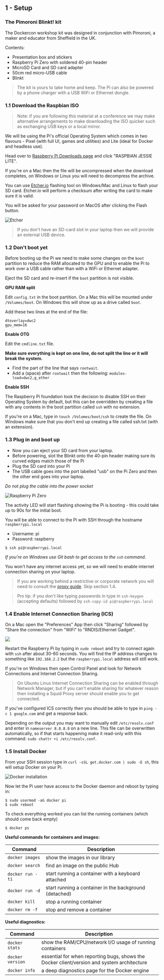## 1 - Setup

### The Pimoroni Blinkt! kit

The Dockercon workshop kit was designed in conjunction with Pimoroni, a maker and educator from Sheffield in the UK.

Contents:

* Presentation box and stickers
* Raspberry Pi Zero with soldered 40-pin header
* MicroSD Card and SD card adapter
* 50cm red micro-USB cable
* Blinkt

> The kit is yours to take home and keep. The Pi can also be powered by a phone charger with a USB WiFi or Ethernet dongle.

### 1.1 Download the Raspbian ISO

> Note: if you are following this material at a conference we may make alternative arrangements to make downloading the ISO quicker such as exchanging USB keys or a local mirror.

We will be using the Pi's official Operating System which comes in two flavours - Pixel (with full UI, games and utilities) and Lite (ideal for Docker and headless use).

Head over to [Raspberry Pi Downloads page](https://www.raspberrypi.org/downloads/raspbian/) and click "RASPBIAN JESSIE LITE".

If you're on a Mac then the file will be uncompressed when the download completes, on Windows or Linux you will need to decompress the archive.

You can use [Etcher.io](https://etcher.io) flashing tool on Windows/Mac and Linux to flash your SD card. Etcher.io will perform a checksum after writing the card to make sure it is valid.

You will be asked for your password on MacOS after clicking the Flash button. 

![Etcher](https://pbs.twimg.com/media/C29Ex0WXUAERiXw.jpg)

> If you don't have an SD-card slot in your laptop then we will provide an external USB device.

### 1.2 Don't boot yet

Before booting up the Pi we need to make some changes on the `boot` partition to reduce the RAM allocated to the GPU and to enable the Pi to work over a USB cable rather than with a WiFi or Ethernet adapter.

Eject the SD card and re-insert if the `boot` partition is not visible.

**GPU RAM split**

Edit `config.txt` in the boot partition. On a Mac this will be mounted under `/Volumes/boot`. On Windows this will show up as a drive called `boot`.

Add these two lines at the end of the file:

```
dtoverlay=dwc2
gpu_mem=16
```

**Enable OTG**

Edit the `cmdline.txt` file. 

**Make sure everything is kept on one line, do not split the line or it will break the system.**

* Find the part of the line that says `rootwait`. 
* Add a (space) after `rootwait` then the following: `modules-load=dwc2,g_ether`

**Enable SSH**

The Raspberry Pi foundation took the decision to disable SSH on their Operating System by default, but this can be overridden by creating a file with any contents in the boot partition called `ssh` with no extension.

If you're on a Mac, type in `touch /Volumes/boot/ssh` to create the file. On Windows make sure that you don't end up creating a file called ssh.txt (with an extension).

### 1.3 Plug in and boot up

* Now you can eject your SD card from your laptop.
* Before powering, slot the Blinkt onto the 40-pin header making sure its curved edges match those of the Pi
* Plug the SD card into your Pi
* The USB cable goes into the port labelled "usb" on the Pi Zero and then the other end goes into your laptop.

*Do not plug the cable into the power socket*

![Raspberry Pi Zero](https://pbs.twimg.com/media/C3e_27aWQAELXDd.jpg)


The activity LED will start flashing showing the Pi is booting - this could take up to 90s for the initial boot.

You will be able to connect to the Pi with SSH through the hostname `raspberrypi.local`

* Username: pi
* Password: raspberry

```
$ ssh pi@raspberrypi.local
```

*If you're on Windows use Git bash to get access to the `ssh` command.*

You won't have any internet access yet, so we will need to enable internet connection sharing on your laptop.

> If you are working behind a restrictive or corporate network you will need to consult the [proxy guide](https://github.com/alexellis/docker-blinkt-workshop/blob/master/PROXIES.md). Skip section 1.4.

> Pro tip: if you don't like typing passwords in type in `ssh-keygen` (accepting defaults) followed by `ssh-copy-id pi@raspberrypi.local`

### 1.4 Enable Internet Connection Sharing (ICS)

On a Mac open the "Preferences" App then click "Sharing" followed by  "Share the connection" from "WiFi" to "RNDIS/Ethernet Gadget".

![](http://blog.alexellis.io/content/images/2016/12/Screen-Shot-2016-12-20-at-8-48-43-PM.png)

Restart the Raspberry Pi by typing in `sudo reboot` and try to connect again with `ssh` after about 30-60 seconds. You will find the IP address changes to something like `192.168.2.2` but the `raspberrypi.local` address will still work.

If you're on Windows then open Control Panel and look for Network Connections and Internet Connection Sharing.

> On Ubuntu Linux Internet Connection Sharing can be enabled through Network Manager, but if you can't enable sharing for whatever reason then installing a Squid Proxy server should enable you to get connected.

If you've configured ICS correctly then you should be able to type in `ping -c 1 google.com` and get a response back.

Depending on the output you may want to manually edit `/etc/resolv.conf` and enter in `nameserver 8.8.8.8` on a new line. This file can be overwritten automatically, so if that starts happening make it read-only with this command: `sudo chattr +i /etc/resolv.conf`.

### 1.5 Install Docker

From your SSH session type in `curl -sSL get.docker.com | sudo -E sh`, this will setup Docker on your Pi.

![Docker installation](http://blog.alexellis.io/content/images/2016/12/Screen-Shot-2016-12-20-at-8-51-25-PM.png)

Now let the Pi user have access to the Docker daemon and reboot by typing in: 

```
$ sudo usermod -aG docker pi
$ sudo reboot
```

To check everything worked you can list the running containers (which should come back empty)

```
$ docker ps
```

**Useful commands for containers and images:**

|Command           | Description |
-------------------|---------------
| `docker images`  | show the images in our library |
| `docker search`  | find an image on the public Hub |
| `docker run -ti` | start running a container with a keyboard attached|
| `docker run -d`  | start running a container in the background (detached)|
| `docker kill`    | stop a running container |
| `docker rm -f`   | stop and remove a container |


**Useful diagnostics:**

|Command           | Description |
-------------------|---------------
| `docker stats`   | show the RAM/CPU/network I/O usage of running containers |
| `docker version` | essential for when reporting bugs, shows the Docker client/version and system architecture |
| `docker info`    | a deep diagnostics page for the Docker engine |
